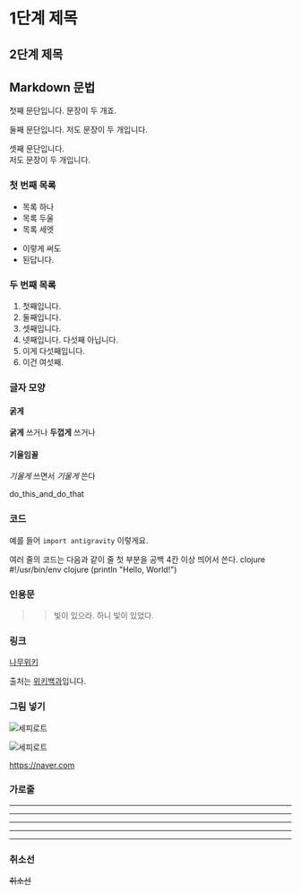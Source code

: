 # 1단계 제목
## 2단계 제목
## Markdown 문법

첫째 문단입니다. 문장이 두 개죠.

둘째 문단입니다. 저도
문장이 두 개입니다.

셋째 문단입니다.\
저도
문장이 두 개입니다.

### 첫 번째 목록
* 목록 하나
* 목록 두울
* 목록 세엣
- 이렇게 써도
- 된답니다.

### 두 번째 목록
1. 첫째입니다.
2. 둘째입니다.
3. 셋째입니다.
5. 넷째입니다. 다섯째 아닙니다.
6. 이게 다섯째입니다.
4. 이건 여섯째.

### 글자 모양
#### 굵게
**굵게** 쓰거나 __두껍게__ 쓰거나
#### 기울임꼴
*기울게* 쓰면서 _기울게_ 쓴다

do_this_and_do_that

### 코드
예를 들어 `import antigravity` 이렇게요.

여러 줄의 코드는 다음과 같이 줄 첫 부분을 공백 4칸 이상 띄어서 쓴다.
clojure
    #!/usr/bin/env clojure
    (println "Hello, World!")

### 인용문
>> 빛이 있으라.
> 하니 빛이 있었다.

### 링크
[나무위키](https://namu.wiki/w/나무위키:대문)

출처는 [위키백과][wiki]입니다.

[wiki]: http://en.wikipedia.org/wiki/Markdown#Syntax_examples "위키백과 Markdown 항목"

### 그림 넣기
![세피로트](https://cdn.namu.wiki/r/http%3A%2F%2Fi.imgur.com%2F2megHz2.png "툴팁 메시지. 이 부분은 생략해도 됩니다.")

![세피로트][SD]

[SD]: https://cdn.namu.wiki/r/http%3A%2F%2Fi.imgur.com%2F2megHz2.png "툴팁 메시지. 이 부분은 생략해도 됩니다."

https://naver.com


### 가로줄
* * *
***
*****
- - -
------------

### 취소선
~~취소선~~
